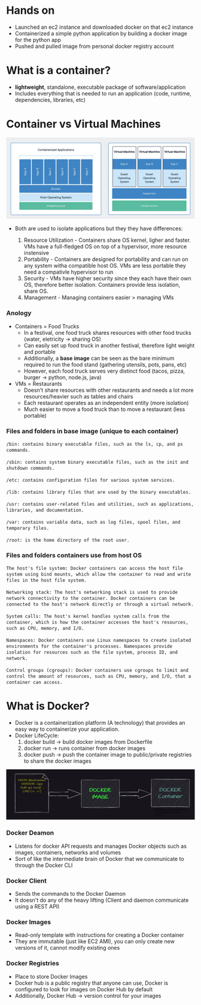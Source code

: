 # Hands on

- Launched an ec2 instance and downloaded docker on that ec2 instance
- Containerized a simple python application by building a docker image for the python app
- Pushed and pulled image from personal docker registry account

# What is a container?

- **lightweight**, standalone, executable package of software/application
- Includes everything that is needed to run an application (code, runtime, dependencies, libraries, etc)

# Container vs Virtual Machines

![alt text](./images/image.png)

- Both are used to isolate applications but they they have differences:

  1. Resource Utilization - Containers share OS kernel, ligher and faster. VMs have a full-fledged OS on top of a hypervisor, more resource instensive
  2. Portability - Containers are designed for portability and can run on any system witha compatible host OS. VMs are less portable they need a compativle hypervisor to run
  3. Security - VMs have higher security since they each have their own OS, therefore better isolation. Containers provide less isolation, share OS.
  4. Management - Managing containers easier > managing VMs

### Anology

- Containers = Food Trucks
  - In a festival, one food truck shares resources with other food trucks (water, eletricity -> sharing OS)
  - Can easily set up food truck in another festival, therefore light weight and portable
  - Additionally, a **base image** can be seen as the bare minimum required to run the food stand (gathering utensils, pots, pans, etc)
  - However, each food truck serves very distinct food (tacos, pizza, burger -> python, node.js, java)
- VMs = Restaurants
  - Doesn't share resources with other restaurants and needs a lot more resources/heavier such as tables and chairs
  - Each restaurant operates as an independent entity (more isolation)
  - Much easier to move a food truck than to move a restaurant (less portable)

### Files and folders in base image (unique to each container)

    /bin: contains binary executable files, such as the ls, cp, and ps commands.

    /sbin: contains system binary executable files, such as the init and shutdown commands.

    /etc: contains configuration files for various system services.

    /lib: contains library files that are used by the binary executables.

    /usr: contains user-related files and utilities, such as applications, libraries, and documentation.

    /var: contains variable data, such as log files, spool files, and temporary files.

    /root: is the home directory of the root user.

### Files and folders containers use from host OS

    The host's file system: Docker containers can access the host file system using bind mounts, which allow the container to read and write files in the host file system.

    Networking stack: The host's networking stack is used to provide network connectivity to the container. Docker containers can be connected to the host's network directly or through a virtual network.

    System calls: The host's kernel handles system calls from the container, which is how the container accesses the host's resources, such as CPU, memory, and I/O.

    Namespaces: Docker containers use Linux namespaces to create isolated environments for the container's processes. Namespaces provide isolation for resources such as the file system, process ID, and network.

    Control groups (cgroups): Docker containers use cgroups to limit and control the amount of resources, such as CPU, memory, and I/O, that a container can access.

# What is Docker?

- Docker is a containerization platform (A technology) that provides an easy way to containerize your application.
- Docker LifeCycle:
  1. docker build -> build docker images from Dockerfile
  2. docker run -> runs container from docker images
  3. docker push -> push the container image to public/private registries to share the docker images

![alt text](./images/image-1.png)

### Docker Deamon

- Listens for docker API requests and manages Docker objects such as images, containers, networks and volumes
- Sort of like the intermediate brain of Docker that we communicate to through the Docker CLI

### Docker Client

- Sends the commands to the Docker Daemon
- It doesn't do any of the heavy lifting (Client and daemon communicate using a REST API)

### Docker Images

- Read-only template with instructions for creating a Docker container
- They are immutable (just like EC2 AMI), you can only create new versions of it, cannot modify existing ones

### Docker Registries

- Place to store Docker Images
- Docker hub is a public registry that anyone can use, Docker is configured to look for images on Docker Hub by default
- Additionally, Docker Hub -> version control for your images

